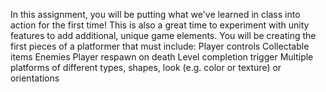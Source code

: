 In this assignment, you will be putting what we've learned in class into action for the first time! This is also a great time to experiment with unity features to add additional, unique game elements. You will be creating the first pieces of a platformer that must include:
Player controls
Collectable items
Enemies
Player respawn on death
Level completion trigger
Multiple platforms of different types, shapes, look (e.g. color or texture) or orientations
